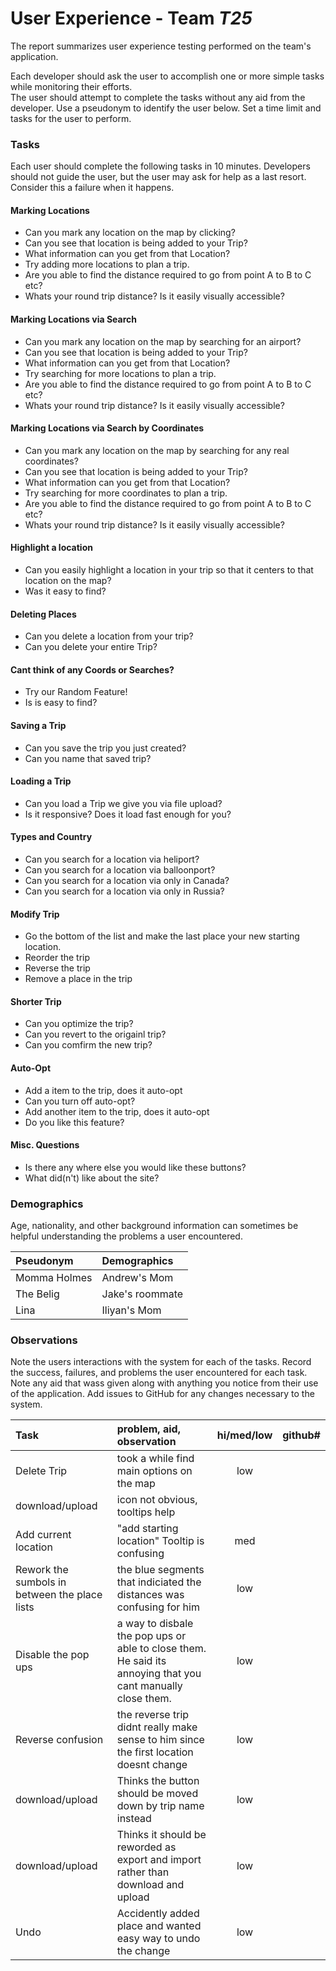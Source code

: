 # User Experience - Team *T25* 

The report summarizes user experience testing performed on the team's application.

Each developer should ask the user to accomplish one or more simple tasks while monitoring their efforts.  
The user should attempt to complete the tasks without any aid from the developer.
Use a pseudonym to identify the user below. 
Set a time limit and tasks for the user to perform.

 
### Tasks

Each user should complete the following tasks in 10 minutes.
Developers should not guide the user, but the user may ask for help as a last resort.  
Consider this a failure when it happens.  

#### Marking Locations 
* Can you mark any location on the map by clicking?
* Can you see that location is being added to your Trip?
* What information can you get from that Location?
* Try adding more locations to plan a trip.
* Are you able to find the distance required to go from point A to B to C etc?
* Whats your round trip distance? Is it easily visually accessible?

#### Marking Locations via Search
* Can you mark any location on the map by searching for an airport?
* Can you see that location is being added to your Trip?
* What information can you get from that Location?
* Try searching for more locations to plan a trip.
* Are you able to find the distance required to go from point A to B to C etc?
* Whats your round trip distance? Is it easily visually accessible?

#### Marking Locations via Search by Coordinates
* Can you mark any location on the map by searching for any real coordinates?
* Can you see that location is being added to your Trip?
* What information can you get from that Location?
* Try searching for more coordinates to plan a trip.
* Are you able to find the distance required to go from point A to B to C etc?
* Whats your round trip distance? Is it easily visually accessible?

#### Highlight a location
* Can you easily highlight a location in your trip so that it centers to that location on the map?
* Was it easy to find?

#### Deleting Places
* Can you delete a location from your trip?
* Can you delete your entire Trip?

#### Cant think of any Coords or Searches?
* Try our Random Feature!
* Is is easy to find?

#### Saving a Trip
* Can you save the trip you just created?
* Can you name that saved trip?

#### Loading a Trip
* Can you load a Trip we give you via file upload?
* Is it responsive? Does it load fast enough for you?

#### Types and Country
* Can you search for a location via heliport?
* Can you search for a location via balloonport?
* Can you search for a location via only in Canada?
* Can you search for a location via only in Russia?

#### Modify Trip
* Go the bottom of the list and make the last place your new starting location.
* Reorder the trip
* Reverse the trip
* Remove a place in the trip

#### Shorter Trip
* Can you optimize the trip?
* Can you revert to the origainl trip?
* Can you comfirm the new trip?

#### Auto-Opt
* Add a item to the trip, does it auto-opt
* Can you turn off auto-opt?
* Add another item to the trip, does it auto-opt
* Do you like this feature?

#### Misc. Questions
* Is there any where else you would like these buttons?
* What did(n't) like about the site?

### Demographics

Age, nationality, and other background information can sometimes be helpful understanding the problems a user encountered.

| Pseudonym | Demographics |
| :--- | :--- |
|Momma Holmes| Andrew's Mom |
|The Belig| Jake's roommate |
|Lina| Iliyan's Mom |



### Observations

Note the users interactions with the system for each of the tasks.
Record the success, failures, and problems the user encountered for each task.
Note any aid that wass given along with anything you notice from their use of the application.
Add issues to GitHub for any changes necessary to the system.

| Task | problem, aid, observation | hi/med/low | github#  |
| :--- | :--- | :---: | :---: |
| Delete Trip | took a while find main options on the map | low ||
| download/upload | icon not obvious, tooltips help | ||
| Add current location | "add starting location" Tooltip is confusing | med ||
| Rework the sumbols in between the place lists | the blue segments that indiciated the distances was confusing for him | low ||
| Disable the pop ups | a way to disbale the pop ups or able to close them. He said its annoying that you cant manually close them. | low ||
| Reverse confusion| the reverse trip didnt really make sense to him since the first location doesnt change| low ||
| download/upload| Thinks the button should be moved down by trip name instead| low ||
| download/upload| Thinks it should be reworded as export and import rather than download and upload| low ||
| Undo| Accidently added place and wanted easy way to undo the change| low ||
